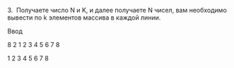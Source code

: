 3.  Получаете число N и K, и далее получаете N чисел, вам необходимо вывести по k элементов массива в каждой линии.

Ввод 

8 2
1 2 3 4 5 6 7 8

1 2
3 4
5 6
7 8